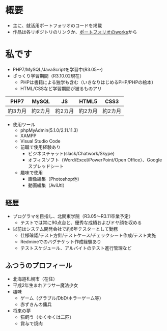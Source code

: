 # 概要
- 主に、就活用ポートフォリオのコードを掲載
- 作品は各リポジトリのリンクか、[ポートフォリオのworks](http://crimsonscar.html.xdomain.jp/#works)から

# 私です
- PHP7/MySQL/JavaScriptを学習中(R3.05～)
- ざっくり学習期間（R3.10.02現在）
  - PHPは書籍による独学も含む（いきなりはじめるPHP/PHPの絵本）
  - HTML/CSSなど学習期間が被るものアリ
  
| PHP7 | MySQL | JS | HTML5 | CSS3 |
|:---:|:---:|:---:|:---:|:---:|
| 約3カ月 | 約2カ月 | 約2カ月 | 約2カ月 | 約2カ月 |

- 使用ツール
   - phpMyAdmin(5.1.0/2.11.11.3)
   - XAMPP
   - Visual Studio Code
   - 前職で使用経験あり
        - ビジネスチャット(slack/Chatwork/Skype)
        - オフィスソフト（Word/Excel/PowerPoint/Open Office）、Googleスプレッドシート
   - 趣味で使用
        - 画像編集（Photoshop他）
        - 動画編集（AviUtl）
## 経歴
- プログラマを目指し、北関東学院（R3.05～R3.11卒業予定）
   - テストでは常に90点台と、優秀な成績およびドヤ顔を収める
- 以前はシステム開発会社で約6年テスターとして勤務
   - 仕様確認/テスト方針/テストケース/チェックシート作成/テスト実施
   - Redmineでのバグチケット作成経験あり
   - テストスケジュール、アルバイトのテスト進行管理など

## ふつうのプロフィール
- 北海道札幌市（在住）
- 平成2年生まれアラサー魔法少女
- 趣味
  - ゲーム（グラブル/DbD/ホラーゲーム等）
  - 赤ずきんの傭兵
- 将来の夢
  - 猫飼う（ゆくゆくは二匹）
  - 賞与で焼肉
